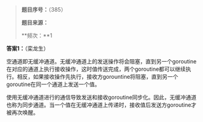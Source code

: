 > **题目序号：**（385）
>
> **题目来源：**
>
> **频次：**1

**答案1：**（栾龙生）

空通道即无缓冲通道。无缓冲通道上的发送操作将会阻塞，直到另一个goroutine在对应的通道上执行接收操作，这时值传送完成，两个goroutine都可以继续执行。相反，如果接收操作先执行，接收方gorountine将阻塞，直到另一个goroutine在同一个通道上发送一个值。

使用无缓冲通道进行的通信导致发送和接收goroutine同步化。因此，无缓冲通道也称为同步通道。当一个值在无缓冲通道上传递时，接收值后发送方goroutine才被再次唤醒。